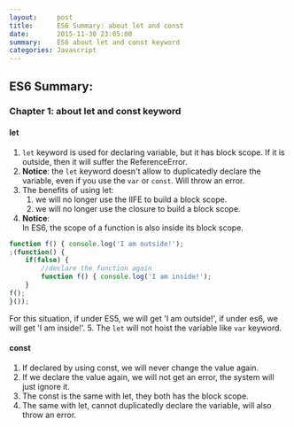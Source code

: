 ```yaml
---
layout:     post
title:      ES6 Summary: about let and const
date:       2015-11-30 23:05:00
summary:    ES6 about let and const keyword
categories: Javascript
---
```


## ES6 Summary:

### Chapter 1: about let and const keyword
#### let
1. `let` keyword is used for declaring variable, but it has block scope. If it is outside, then it will suffer the ReferenceError. 
2. **Notice**: the `let` keyword doesn't allow to duplicatedly declare the variable, even if you use the `var` or `const`. Will throw an error.
3. The benefits of using let:
    1. we will no longer use the IIFE to build a block scope.
    2. we will no longer use the closure to build a block scope.
4. **Notice**:  
In ES6, the scope of a function is also inside its block scope.
  
```js
function f() { console.log('I am outside!');
;(function() {
    if(false) {
        //declare the function again
        function f() { console.log('I am inside!');
    }
f();
}());
```
For this situation, if under ES5, we will get 'I am outside!', if under es6, we will get 'I am inside!'.
5. The `let` will not hoist the variable like `var` keyword.
#### const
1. If declared by using const, we will never change the value again.
2. If we declare the value again, we will not get an error, the system will just ignore it.
3. The const is the same with let, they both has the block scope.
4. The same with let, cannot duplicatedly declare the variable, will also throw an error.

